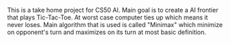 This is a take home project for CS50 AI.
Main goal is to create a AI frontier that plays Tic-Tac-Toe.
At worst case computer ties up which means it never loses.
Main algorithm that is used is called "Minimax" which minimize on opponent's turn and maximizes on its turn at most basic definition.
